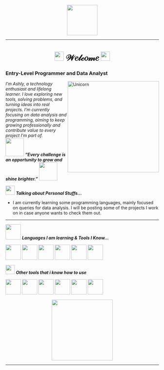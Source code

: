 <p align="center">
  <img src="https://i.pinimg.com/736x/07/70/94/07709494529dddf66f43c0a98858042e.jpg" height="100"/>
</p>
<hr>
<h1 align="center"> <img src="https://i.pinimg.com/originals/e7/ff/e2/e7ffe217d5646eb2f049712491bd281d.gif" width="30px">  𝒲𝑒𝓁𝒸𝑜𝓂𝑒  <img src="https://i.pinimg.com/originals/e7/ff/e2/e7ffe217d5646eb2f049712491bd281d.gif" width="30px">
<h3 align="left"> Entry-Level Programmer and Data Analyst </h3>
</p>


<img align="right" width=300px alt="Unicorn" src="https://media.tenor.com/VgSox1wO8eAAAAAi/pudding-dog-sanrio.gif" />
<p align="left">
  <em>
    I’m Ashly, a technology enthusiast and lifelong learner. 
    I love exploring new tools, solving problems, and turning
 ideas into real projects. I’m currently focusing on data analysis 
and programming, aiming to keep growing professionally and 
contribute value to every project I’m part of.
  </em> 
  <br>
  <img src="https://i.pinimg.com/originals/cb/a9/fa/cba9fa3707c3af2da4585eb372f71f99.gif" width="60" /> <b><i>“Every challenge is an opportunity to grow and shine brighter.”</i></b> <img src="https://i.pinimg.com/originals/cb/a9/fa/cba9fa3707c3af2da4585eb372f71f99.gif" width="60" /> 
</p>

<img src="https://i.pinimg.com/originals/1d/2e/a6/1d2ea6623a042ffd7a507c5716b76b69.gif" width="30px">&nbsp;***Talking about Personal Stuffs...***

- I am currently learning some programming languages, mainly focused on queries for data analysis. I will be posting some of the projects I work on in case anyone wants to check them out.

<hr>





 

<img src="https://i.pinimg.com/originals/cb/a9/fa/cba9fa3707c3af2da4585eb372f71f99.gif" width="50px">&nbsp;***Languages I am learning & Tools I Know...***
<p align="left">
  
 <img height="50" src="https://img.shields.io/badge/mysql-4479A1.svg?style=for-the-badge&logo=mysql&logoColor=white"> </code>
  </code> <img height="50" src="https://img.shields.io/badge/python-3670A0?style=for-the-badge&logo=python&logoColor=ffdd54"> </code>
  </code> <img height="50" src="https://img.shields.io/badge/r-%23276DC3.svg?style=for-the-badge&logo=r&logoColor=white"> </code>
  </code> <img height="50" src="https://img.shields.io/badge/pandas-%23150458.svg?style=for-the-badge&logo=pandas&logoColor=white"> </code>
  </code> <img height="50" src="https://img.shields.io/badge/jupyter-%23FA0F00.svg?style=for-the-badge&logo=jupyter&logoColor=white"> </code>
  </code> <img height="50" src="https://img.shields.io/badge/Visual%20Studio%20Code-0078d7.svg?style=for-the-badge&logo=visual-studio-code&logoColor=white"> </code>

  
<img src="https://i.pinimg.com/originals/1d/2e/a6/1d2ea6623a042ffd7a507c5716b76b69.gif" width="30px">&nbsp;***Other tools that i know how to use***
<p align="left">

  </code> <img height="50" src="https://img.shields.io/badge/power_bi-F2C811?style=for-the-badge&logo=powerbi&logoColor=black"> </code>
  </code> <img height="50" src="https://img.shields.io/badge/Canva-%2300C4CC.svg?style=for-the-badge&logo=Canva&logoColor=white"> </code>
  </code> <img height="50" src="https://img.shields.io/badge/Notion-%23000000.svg?style=for-the-badge&logo=notion&logoColor=white"> </code>
  </code> <img height="50" src="https://img.shields.io/badge/LibreOffice-%2318A303?style=for-the-badge&logo=LibreOffice&logoColor=white"> </code>
  </code> <img height="50" src="https://img.shields.io/badge/Microsoft_Excel-217346?style=for-the-badge&logo=microsoft-excel&logoColor=white"> </code>
  </code> <img height="50" src="https://img.shields.io/badge/Microsoft_Office-D83B01?style=for-the-badge&logo=microsoft-office&logoColor=white"> </code>
  
  

<p align="center">
  <img src="https://i.pinimg.com/736x/e0/79/13/e079133da3118306f236dd3320488b9a.jpg" height="200"/>
</p>

<hr>


</div>
